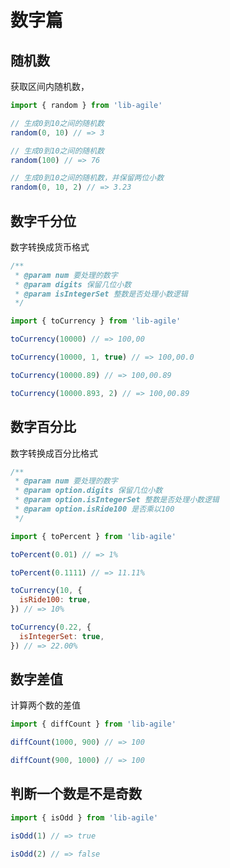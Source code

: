 # 数字篇

## 随机数

获取区间内随机数，

```javascript
import { random } from 'lib-agile'

// 生成0到10之间的随机数
random(0, 10) // => 3

// 生成0到10之间的随机数
random(100) // => 76

// 生成0到10之间的随机数，并保留两位小数
random(0, 10, 2) // => 3.23
```

## 数字千分位

数字转换成货币格式

```javascript
/**
 * @param num 要处理的数字
 * @param digits 保留几位小数
 * @param isIntegerSet 整数是否处理小数逻辑
 */

import { toCurrency } from 'lib-agile'

toCurrency(10000) // => 100,00

toCurrency(10000, 1, true) // => 100,00.0

toCurrency(10000.89) // => 100,00.89

toCurrency(10000.893, 2) // => 100,00.89
```

## 数字百分比

数字转换成百分比格式

```javascript
/**
 * @param num 要处理的数字
 * @param option.digits 保留几位小数
 * @param option.isIntegerSet 整数是否处理小数逻辑
 * @param option.isRide100 是否乘以100
 */

import { toPercent } from 'lib-agile'

toPercent(0.01) // => 1%

toPercent(0.1111) // => 11.11%

toCurrency(10, {
  isRide100: true,
}) // => 10%

toCurrency(0.22, {
  isIntegerSet: true,
}) // => 22.00%
```

## 数字差值

计算两个数的差值

```javascript
import { diffCount } from 'lib-agile'

diffCount(1000, 900) // => 100

diffCount(900, 1000) // => 100
```

## 判断一个数是不是奇数

```javascript
import { isOdd } from 'lib-agile'

isOdd(1) // => true

isOdd(2) // => false
```
